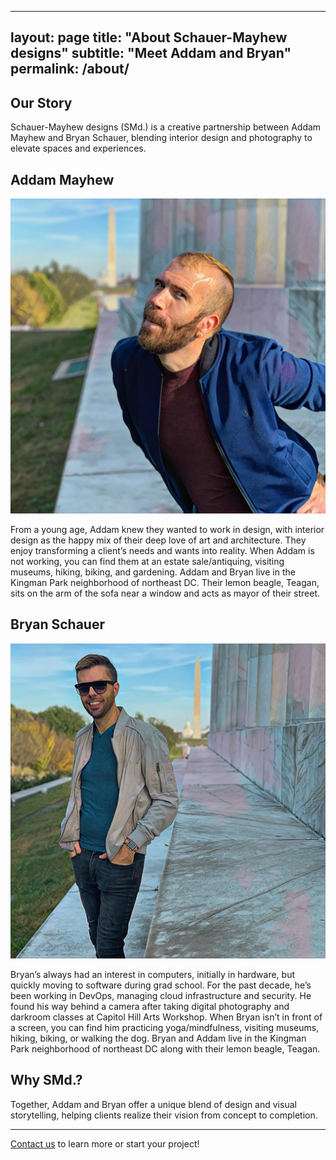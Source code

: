 <!-- about.md -->

---
layout: page
title: "About Schauer-Mayhew designs"
subtitle: "Meet Addam and Bryan"
permalink: /about/
---

## Our Story

Schauer-Mayhew designs (SMd.) is a creative partnership between Addam Mayhew and Bryan Schauer, blending interior design and photography to elevate spaces and experiences.

## Addam Mayhew

![Addam Mayhew](assets/interior/addam-avatar.jpg)

From a young age, Addam knew they wanted to work in design, with interior design as the happy mix of their deep love of art and architecture. They enjoy transforming a client’s needs and wants into reality. When Addam is not working, you can find them at an estate sale/antiquing, visiting museums, hiking, biking, and gardening. Addam and Bryan live in the Kingman Park neighborhood of northeast DC. Their lemon beagle, Teagan, sits on the arm of the sofa near a window and acts as mayor of their street.

## Bryan Schauer

![Bryan Schauer](assets/photography/bryan-avatar.jpg)

Bryan’s always had an interest in computers, initially in hardware, but quickly moving to software during grad school. For the past decade, he’s been working in DevOps, managing cloud infrastructure and security. He found his way behind a camera after taking digital photography and darkroom classes at Capitol Hill Arts Workshop. When Bryan isn’t in front of a screen, you can find him practicing yoga/mindfulness, visiting museums, hiking, biking, or walking the dog. Bryan and Addam live in the Kingman Park neighborhood of northeast DC along with their lemon beagle, Teagan.

## Why SMd.?

Together, Addam and Bryan offer a unique blend of design and visual storytelling, helping clients realize their vision from concept to completion.

---

[Contact us](/contact) to learn more or start your project!

